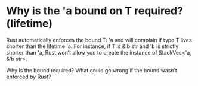 # Why is the 'a bound on T required? (lifetime)

Rust automatically enforces the bound T: 'a and will complain if type T lives shorter than the lifetime 'a. For instance, if T is &'b str and 'b is strictly shorter than 'a, Rust won’t allow you to create the instance of StackVec<'a, &'b str>.

Why is the bound required? What could go wrong if the bound wasn’t enforced by Rust?
